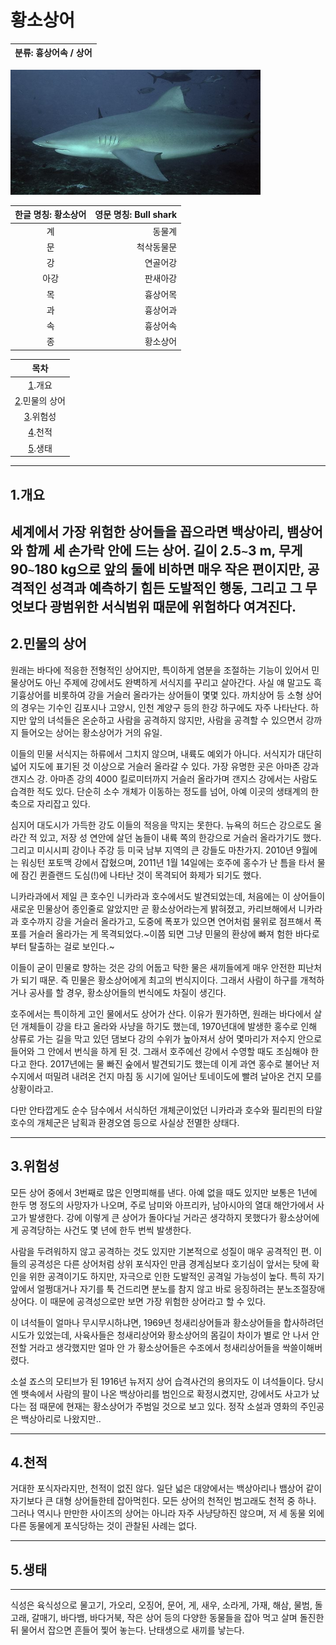 황소상어
============
|분류: 흉상어속 / 상어|
|----------|

<img src="bs2.jpeg" width="400px" height="200px" title="bs"/>

|한글 명칭: 황소상어|영문 명칭: Bull shark|
|:----------------:|--------------------:|
|계|동물계|
|문|척삭동물문|
|강|연골어강|
|아강|판새아강|
|목|흉상어목|
|과|흉상어과|
|속|흉상어속|
|종|황소상어|

|목차|
|:--:|
|[1](#1.개요).개요|
|[2](#2.민물의-상어).민물의 상어|
|[3](#3.위험성).위험성|
|[4](#4.천적).천적|
|[5](#5.생태).생태|

----------------------------------------
## 1.개요

세계에서 가장 위험한 상어들을 꼽으라면 백상아리, 뱀상어와 함께 세 손가락 안에 드는 상어. 길이 2.5`~`3 m, 무게 90`~`180 kg으로 앞의 둘에 비하면 매우 작은 편이지만, 공격적인 성격과 예측하기 힘든 도발적인 행동, 그리고 그 무엇보다 광범위한 서식범위 때문에 위험하다 여겨진다.
----------------------------------------
## 2.민물의 상어

원래는 바다에 적응한 전형적인 상어지만, 특이하게 염분을 조절하는 기능이 있어서 민물상어도 아닌 주제에 강에서도 완벽하게 서식지를 꾸리고 살아간다. 사실 얘 말고도 흑기흉상어를 비롯하여 강을 거슬러 올라가는 상어들이 몇몇 있다. 까치상어 등 소형 상어의 경우는 기수인 김포시나 고양시, 인천 계양구 등의 한강 하구에도 자주 나타난다. 하지만 앞의 녀석들은 온순하고 사람을 공격하지 않지만, 사람을 공격할 수 있으면서 강까지 들어오는 상어는 황소상어가 거의 유일.

이들의 민물 서식지는 하류에서 그치지 않으며, 내륙도 예외가 아니다. 서식지가 대단히 넓어 지도에 표기된 것 이상으로 거슬러 올라갈 수 있다. 가장 유명한 곳은 아마존 강과 갠지스 강. 아마존 강의 4000 킬로미터까지 거슬러 올라가며 갠지스 강에서는 사람도 습격한 적도 있다. 단순히 소수 개체가 이동하는 정도를 넘어, 아예 이곳의 생태계의 한 축으로 자리잡고 있다.

심지어 대도시가 가득한 강도 이들의 적응을 막지는 못한다. 뉴욕의 허드슨 강으로도 올라간 적 있고, 저장 성 연안에 살던 놈들이 내륙 쪽의 한강으로 거슬러 올라가기도 했다. 그리고 미시시피 강이나 주강 등 미국 남부 지역의 큰 강들도 마찬가지. 2010년 9월에는 워싱턴 포토맥 강에서 잡혔으며, 2011년 1월 14일에는 호주에 홍수가 난 틈을 타서 물에 잠긴 퀸즐랜드 도심(!)에 나타난 것이 목격되어 화제가 되기도 했다.

니카라과에서 제일 큰 호수인 니카라과 호수에서도 발견되었는데, 처음에는 이 상어들이 새로운 민물상어 종인줄로 알았지만 곧 황소상어라는게 밝혀졌고, 카리브해에서 니카라과 호수까지 강을 거슬러 올라가고, 도중에 폭포가 있으면 연어처럼 물위로 점프해서 폭포를 거슬러 올라가는 게 목격되었다.~이쯤 되면 그냥 민물의 환상에 빠져 험한 바다로부터 탈출하는 걸로 보인다.~

이들이 굳이 민물로 향하는 것은 강의 어둡고 탁한 물은 새끼들에게 매우 안전한 피난처가 되기 때문. 즉 민물은 황소상어에게 최고의 번식지이다. 그래서 사람이 하구를 개척하거나 공사를 할 경우, 황소상어들의 번식에도 차질이 생긴다.

호주에서는 특이하게 고인 물에서도 상어가 산다. 이유가 뭔가하면, 원래는 바다에서 살던 개체들이 강을 타고 올라와 사냥을 하기도 했는데, 1970년대에 발생한 홍수로 인해 상류로 가는 길을 막고 있던 댐보다 강의 수위가 높아져서 상어 몇마리가 저수지 안으로 들어와 그 안에서 번식을 하게 된 것. 그래서 호주에선 강에서 수영할 때도 조심해야 한다고 한다. 2017년에는 물 빠진 숲에서 발견되기도 했는데 이게 과연 홍수로 불어난 저수지에서 떠밀려 내려온 건지 마침 동 시기에 일어난 토네이도에 빨려 날아온 건지 모를 상황이라고.

다만 안타깝게도 순수 담수에서 서식하던 개체군이었던 니카라과 호수와 필리핀의 타알 호수의 개체군은 남획과 환경오염 등으로 사실상 전멸한 상태다.

----------------------------------------
## 3.위험성

모든 상어 중에서 3번째로 많은 인명피해를 낸다. 아예 없을 때도 있지만 보통은 1년에 한두 명 정도의 사망자가 나오며, 주로 남미와 아프리카, 남아시아의 열대 해안가에서 사고가 발생한다. 강에 이렇게 큰 상어가 돌아다닐 거라곤 생각하지 못했다가 황소상어에게 공격당하는 사건도 몇 년에 한두 번씩 발생한다.

사람을 두려워하지 않고 공격하는 것도 있지만 기본적으로 성질이 매우 공격적인 편. 이들의 공격성은 다른 상어처럼 상위 포식자인 만큼 경계심보다 호기심이 앞서는 탓에 확인을 위한 공격이기도 하지만, 자극으로 인한 도발적인 공격일 가능성이 높다. 특히 자기 앞에서 얼쩡대거나 자기를 툭 건드리면 분노를 참지 않고 바로 응징하려는 분노조절장애 상어다. 이 때문에 공격성으로만 보면 가장 위험한 상어라고 할 수 있다.

이 녀석들이 얼마나 무시무시하냐면, 1969년 청새리상어들과 황소상어들을 합사하려던 시도가 있었는데, 사육사들은 청새리상어와 황소상어의 몸길이 차이가 별로 안 나서 안전할 거라고 생각했지만 얼마 안 가 황소상어들은 수조에서 청새리상어들을 싹쓸이해버렸다.

소설 죠스의 모티브가 된 1916년 뉴저지 상어 습격사건의 용의자도 이 녀석들이다. 당시엔 뱃속에서 사람의 팔이 나온 백상아리를 범인으로 확정시켰지만, 강에서도 사고가 났다는 점 때문에 현재는 황소상어가 주범일 것으로 보고 있다. 정작 소설과 영화의 주인공은 백상아리로 나왔지만..

----------------------------------------
## 4.천적

거대한 포식자라지만, 천적이 없진 않다. 일단 넓은 대양에서는 백상아리나 뱀상어 같이 자기보다 큰 대형 상어들한테 잡아먹힌다. 모든 상어의 천적인 범고래도 천적 중 하나. 그러나 역시나 만만한 사이즈의 상어는 아니라 자주 사냥당하진 않으며, 저 세 동물 외에 다른 동물에게 포식당하는 것이 관찰된 사례는 없다.

----------------------------------------
## 5.생태
----------------------------------------
식성은 육식성으로 물고기, 가오리, 오징어, 문어, 게, 새우, 소라게, 가재, 해삼, 물범, 돌고래, 갈매기, 바다뱀, 바다거북, 작은 상어 등의 다양한 동물들을 잡아 먹고 살며 돌진한 뒤 물어서 잡으면 흔들어 찣어 놓는다. 난태생으로 새끼를 낳는다.
